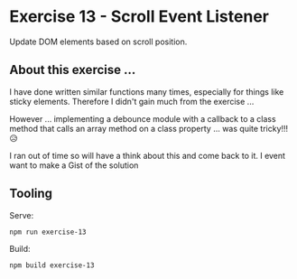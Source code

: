 # Exercise 13 - Scroll Event Listener

Update DOM elements based on scroll position.

## About this exercise ...

I have done written similar functions many times, especially for things like sticky
elements. Therefore I didn't gain much from the exercise ...

However ... implementing a debounce module with a callback to a class method that
calls an array method on a class property ... was quite tricky!!! :disappointed_relieved:

I ran out of time so will have a think about this and come back to it. I event want to make a Gist of the solution

## Tooling

Serve:

`npm run exercise-13`

Build:

`npm build exercise-13`
